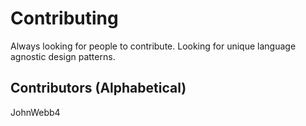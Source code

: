 # Contributing

Always looking for people to contribute. Looking for unique language agnostic design patterns.

## Contributors (Alphabetical)

JohnWebb4
